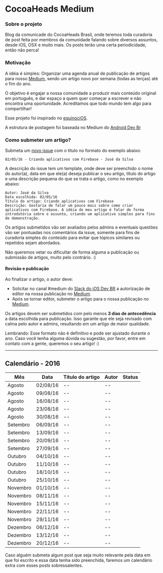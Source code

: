 # CocoaHeads Medium

### Sobre o projeto

Blog da comunicade do CocoaHeads Brasil, onde teremos toda curadoria de post feita por membros da comunidade falando sobre diversos assuntos, desde iOS, OSX e muito mais. Os posts terão uma certa periodicidade, então não perca!

### Motivação

A idéia é simples: Organizar uma agenda anual de publicação de artigos para nosso [Medium](https://medium.com/cocoaheads-br), sendo um artigo novo por semana (todas as terças) até o fim do ano.

O objetivo é engajar a nossa comunidade a produzir mais conteúdo original em português, e dar espaço a quem quer começar a escrever e não encontra uma oportunidade. Acreditamos que todo mundo tem algo para compartilhar!

Esse projeto foi inspirado no [equinociOS](equinocios.com).

A estrutura de postagem foi baseada no Medium do [Android Dev Br](https://github.com/androiddevbr/agenda-medium)

### Como submeter um artigo?

Submeta um [novo issue](https://github.com/CocoaHeadsBrasil/CocoaHeadsMedium/issues/new) com o título no formato do exemplo abaixo:

	02/05/16 - Criando aplicativos com Firebase - José da Silva

A descrição do issue tem um template, onde deve ser preenchido o nome do autor(a), data em que ele(a) deseja publicar o seu artigo, título do artigo e uma descrição pequena do que se trata o artigo, como no exemplo abaixo:

	Autor: José da Silva
	Data escolhida: 02/05/16
	Título do artigo: Criando aplicativos com Firebase
	Descrição: Gostaria de falar um pouco mais sobre como criar aplicativos com Firebase. A idéia do meu artigo é falar de forma introdutória sobre o assunto, criando um aplicativo simples para fins de demonstração.
	
Os artigos submetidos vão ser avaliados pelos admins e eventuais questões vão ser pontuadas nos comentários da issue, somente para fins de curadoria simples do conteúdo para evitar que tópicos similares ou repetidos sejam abordados.

Não queremos vetar ou dificultar de forma alguma a publicação ou submissão de artigos, muito pelo contrário. :)	

#### Revisão e publicação

Ao finalizar o artigo, o autor deve:

* Solicitar no canal #medium do [Slack do iOS Dev BR](https://iosdevbr.slack.com/) a autorização de editor na nossa publicação no [Medium](http://medium.com/cocoaheads-br). 
* Após se tornar editor, submeter o artigo para o nossa publicação no [Medium](http://medium.com/cocoaheads-br).

Os artigos devem ser submetidos com pelo menos **3 dias de antecedência** a data escolhida para publicação. Isso garante que ele seja revisado com calma pelo autor e admins, resultando em um artigo de maior qualidade.

Lembrando: Esse formato não é definitivo e pode ser ajustado durante o ano. Caso você tenha alguma dúvida ou sugestão, por favor, entre em contato com a gente, queremos o seu artigo! :)

---

## Calendário - 2016

Mês | Data | Título do artigo | Autor | Status
--- | ---- | ------ | ----- | ---- 
Agosto | 02/08/16 |   --  | --
Agosto | 09/08/16 | -- | --
Agosto | 16/08/16 | -- | --
Agosto | 23/08/16 | -- | --
Agosto | 30/08/16 | -- | --
Setembro | 06/09/16 | -- | --
Setembro | 13/09/16 | -- | --
Setembro | 20/09/16 | -- | --
Setembro | 27/09/16 | -- | --
Outubro | 04/10/16 | -- | --
Outubro | 11/10/16 | -- | --
Outubro | 18/10/16 | -- | --
Outubro | 25/10/16 | -- | --
Novembro | 01/10/16 | -- | --
Novembro | 08/11/16 | -- | --
Novembro | 15/11/16 | -- | --
Novembro | 22/11/16 | -- | --
Novembro | 29/11/16 | -- | --
Dezembro | 06/12/16 | -- | --
Dezembro | 13/12/16 | -- | --
Dezembro | 20/12/16 | -- | --

Caso alguém submeta algum post que seja muito relevante pela data em que foi escrito e essa data tenha sido preenchida, faremos um calendário extra com esses posts sobressalentes. 


